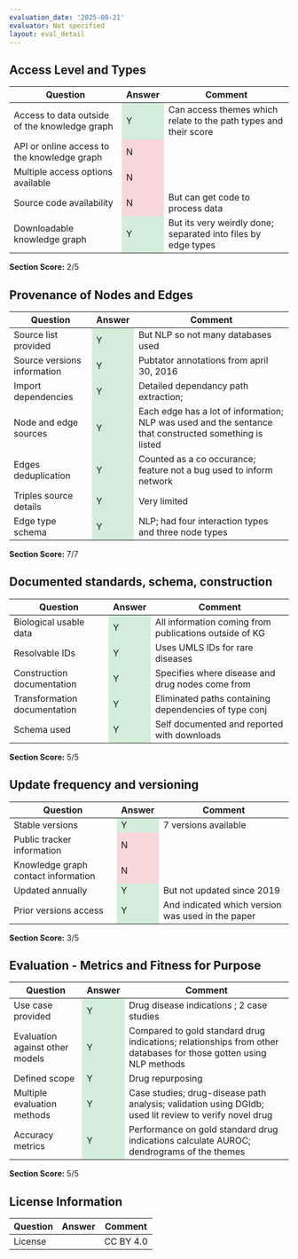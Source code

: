 ```yaml
---
evaluation_date: '2025-08-21'
evaluator: Not specified
layout: eval_detail
---
```


## Access Level and Types
<div class="table-responsive">
<table class="table table-striped">
<thead><tr><th>Question</th><th>Answer</th><th>Comment</th></tr></thead><tbody>
<tr><td>Access to data outside of the knowledge graph</td><td style="background-color:#d4edda;">Y</td><td>Can access themes which relate to the path types and their score</td></tr>
<tr><td>API or online access to the knowledge graph</td><td style="background-color:#f8d7da;">N</td><td></td></tr>
<tr><td>Multiple access options available</td><td style="background-color:#f8d7da;">N</td><td></td></tr>
<tr><td>Source code availability</td><td style="background-color:#f8d7da;">N</td><td>But can get code to process data</td></tr>
<tr><td>Downloadable knowledge graph</td><td style="background-color:#d4edda;">Y</td><td>But its very weirdly done; separated into files by edge types</td></tr>
</tbody></table></div>
<p><strong>Section Score:</strong> 2/5</p>

## Provenance of Nodes and Edges
<div class="table-responsive">
<table class="table table-striped">
<thead><tr><th>Question</th><th>Answer</th><th>Comment</th></tr></thead><tbody>
<tr><td>Source list provided</td><td style="background-color:#d4edda;">Y</td><td>But NLP so not many databases used</td></tr>
<tr><td>Source versions information</td><td style="background-color:#d4edda;">Y</td><td>Pubtator annotations from april 30, 2016</td></tr>
<tr><td>Import dependencies</td><td style="background-color:#d4edda;">Y</td><td>Detailed dependancy path extraction;</td></tr>
<tr><td>Node and edge sources</td><td style="background-color:#d4edda;">Y</td><td>Each edge has a lot of information; NLP was used and the sentance that constructed something is listed</td></tr>
<tr><td>Edges deduplication</td><td style="background-color:#d4edda;">Y</td><td>Counted as a co occurance; feature not a bug used to inform network</td></tr>
<tr><td>Triples source details</td><td style="background-color:#d4edda;">Y</td><td>Very limited</td></tr>
<tr><td>Edge type schema</td><td style="background-color:#d4edda;">Y</td><td>NLP; had four interaction types and three node types</td></tr>
</tbody></table></div>
<p><strong>Section Score:</strong> 7/7</p>

## Documented standards, schema, construction
<div class="table-responsive">
<table class="table table-striped">
<thead><tr><th>Question</th><th>Answer</th><th>Comment</th></tr></thead><tbody>
<tr><td>Biological usable data</td><td style="background-color:#d4edda;">Y</td><td>All information coming from publications outside of KG</td></tr>
<tr><td>Resolvable IDs</td><td style="background-color:#d4edda;">Y</td><td>Uses UMLS IDs for rare diseases</td></tr>
<tr><td>Construction documentation</td><td style="background-color:#d4edda;">Y</td><td>Specifies where disease and drug nodes come from</td></tr>
<tr><td>Transformation documentation</td><td style="background-color:#d4edda;">Y</td><td>Eliminated paths containing dependencies of type conj</td></tr>
<tr><td>Schema used</td><td style="background-color:#d4edda;">Y</td><td>Self documented and reported with downloads</td></tr>
</tbody></table></div>
<p><strong>Section Score:</strong> 5/5</p>

## Update frequency and versioning
<div class="table-responsive">
<table class="table table-striped">
<thead><tr><th>Question</th><th>Answer</th><th>Comment</th></tr></thead><tbody>
<tr><td>Stable versions</td><td style="background-color:#d4edda;">Y</td><td>7 versions available</td></tr>
<tr><td>Public tracker information</td><td style="background-color:#f8d7da;">N</td><td></td></tr>
<tr><td>Knowledge graph contact information</td><td style="background-color:#f8d7da;">N</td><td></td></tr>
<tr><td>Updated annually</td><td style="background-color:#d4edda;">Y</td><td>But not updated since 2019</td></tr>
<tr><td>Prior versions access</td><td style="background-color:#d4edda;">Y</td><td>And indicated which version was used in the paper</td></tr>
</tbody></table></div>
<p><strong>Section Score:</strong> 3/5</p>

## Evaluation - Metrics and Fitness for Purpose
<div class="table-responsive">
<table class="table table-striped">
<thead><tr><th>Question</th><th>Answer</th><th>Comment</th></tr></thead><tbody>
<tr><td>Use case provided</td><td style="background-color:#d4edda;">Y</td><td>Drug disease indications ; 2 case studies</td></tr>
<tr><td>Evaluation against other models</td><td style="background-color:#d4edda;">Y</td><td>Compared to gold standard drug indications; relationships from other databases for those gotten using NLP methods</td></tr>
<tr><td>Defined scope</td><td style="background-color:#d4edda;">Y</td><td>Drug repurposing</td></tr>
<tr><td>Multiple evaluation methods</td><td style="background-color:#d4edda;">Y</td><td>Case studies; drug-disease path analysis; validation using DGIdb; used lit review to verify novel drug</td></tr>
<tr><td>Accuracy metrics</td><td style="background-color:#d4edda;">Y</td><td>Performance on gold standard drug indications calculate AUROC; dendrograms of the themes</td></tr>
</tbody></table></div>
<p><strong>Section Score:</strong> 5/5</p>

## License Information
<div class="table-responsive">
<table class="table table-striped">
<thead><tr><th>Question</th><th>Answer</th><th>Comment</th></tr></thead><tbody>
<tr><td>License</td><td></td><td>CC BY 4.0</td></tr>
</tbody></table></div>

